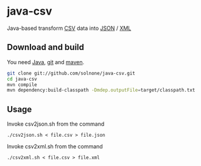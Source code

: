 java-csv
========

Java-based transform <a href="http://en.wikipedia.org/wiki/Comma-separated_values">CSV</a> data into <a href="http://www.json.org">JSON</a> / <a href="http://www.w3.org/standards/xml">XML</a>

Download and build
------------------

You need <a href="http://www.java.com">Java</a>, <a href="http://git-scm.com">git</a> and <a href="http://git-scm.com">maven</a>.

```bash
git clone git://github.com/solnone/java-csv.git
cd java-csv
mvn compile
mvn dependency:build-classpath -Dmdep.outputFile=target/classpath.txt
```

Usage
-----

Invoke csv2json.sh from the command

    ./csv2json.sh < file.csv > file.json
 
Invoke csv2xml.sh from the command

    ./csv2xml.sh < file.csv > file.xml
